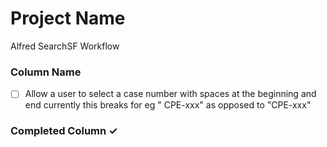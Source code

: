 # Project Name
Alfred SearchSF Workflow

### Column Name
- [ ]  Allow a user to select a case number with spaces at the beginning and end currently this breaks for eg " CPE-xxx"
    as opposed to "CPE-xxx"

### Completed Column ✓
